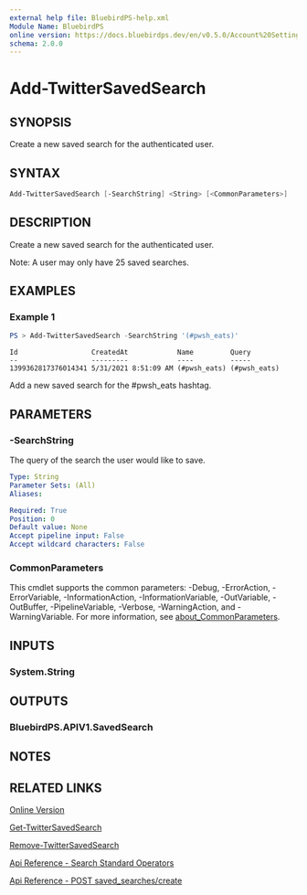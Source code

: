 ```yaml
---
external help file: BluebirdPS-help.xml
Module Name: BluebirdPS
online version: https://docs.bluebirdps.dev/en/v0.5.0/Account%20Settings%2C%20User%20Profile%2C%20and%20Saved%20Searches/Add-TwitterSavedSearch
schema: 2.0.0
---
```


# Add-TwitterSavedSearch

## SYNOPSIS

Create a new saved search for the authenticated user.

## SYNTAX

```powershell
Add-TwitterSavedSearch [-SearchString] <String> [<CommonParameters>]
```

## DESCRIPTION

Create a new saved search for the authenticated user.

Note: A user may only have 25 saved searches.

## EXAMPLES

### Example 1

```powershell
PS > Add-TwitterSavedSearch -SearchString '(#pwsh_eats)'
```

```text
Id                  CreatedAt            Name         Query
--                  ---------            ----         -----
1399362817376014341 5/31/2021 8:51:09 AM (#pwsh_eats) (#pwsh_eats)
```

Add a new saved search for the #pwsh_eats hashtag.

## PARAMETERS

### -SearchString

The query of the search the user would like to save.

```yaml
Type: String
Parameter Sets: (All)
Aliases:

Required: True
Position: 0
Default value: None
Accept pipeline input: False
Accept wildcard characters: False
```

### CommonParameters

This cmdlet supports the common parameters: -Debug, -ErrorAction, -ErrorVariable, -InformationAction, -InformationVariable, -OutVariable, -OutBuffer, -PipelineVariable, -Verbose, -WarningAction, and -WarningVariable. For more information, see [about_CommonParameters](http://go.microsoft.com/fwlink/?LinkID=113216).

## INPUTS

### System.String

## OUTPUTS

### BluebirdPS.APIV1.SavedSearch

## NOTES

## RELATED LINKS

[Online Version](https://docs.bluebirdps.dev/en/v0.5.0/Account%20Settings%2C%20User%20Profile%2C%20and%20Saved%20Searches/Add-TwitterSavedSearch)

[Get-TwitterSavedSearch](https://docs.bluebirdps.dev/en/v0.5.0/Account%20Settings%2C%20User%20Profile%2C%20and%20Saved%20Searches/Get-TwitterSavedSearch)

[Remove-TwitterSavedSearch](https://docs.bluebirdps.dev/en/v0.5.0/Account%20Settings%2C%20User%20Profile%2C%20and%20Saved%20Searches/Remove-TwitterSavedSearch)

[Api Reference - Search Standard Operators](https://developer.twitter.com/en/docs/twitter-api/v1/rules-and-filtering/overview/standard-operators)

[Api Reference - POST saved_searches/create](https://developer.twitter.com/en/docs/twitter-api/v1/accounts-and-users/manage-account-settings/api-reference/post-saved_searches-create)
